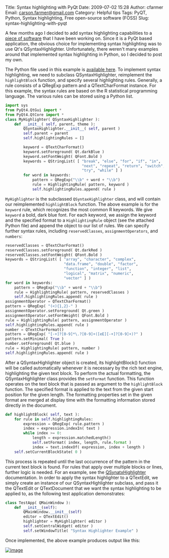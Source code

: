 Title: Syntax highlighting with PyQt
Date: 2009-07-02 15:28
Author: cfarmer
Email: carson.farmer@gmail.com
Category: Helpful tips
Tags: PyQT, Python, Syntax highlighting, Free open-source software (FOSS)
Slug: syntax-highlighting-with-pyqt

A few months ago I decided to add syntax highlighting capabilities to a
[piece of software][] that I have been working on. Since it is a PyQt
based application, the obvious choice for implementing syntax
highlighting was to use Qt's QSyntaxHighlighter. Unfortunately, there
weren't many examples around that implemented syntax highlighting in
Python, so I decided to post my own.
<!--more-->

The Python file used in this example is [available here][].
To implement syntax highlighting, we need to subclass
QSyntaxHighlighter, reimplement the `highlightBlock` function, and
specify several highlighting rules. Generally, a rule consists of a
QRegExp pattern and a QTextCharFormat instance. For this example, the
syntax rules are based on the R statistical programming language. The
various rules can be stored using a Python list.

```python
import sys
from PyQt4.QtGui import *
from PyQt4.QtCore import *
class MyHighlighter( QSyntaxHighlighter ):
    def __init__( self, parent, theme ):
        QSyntaxHighlighter.__init__( self, parent )
        self.parent = parent
        self.highlightingRules = []

        keyword = QTextCharFormat()
        keyword.setForeground( Qt.darkBlue )
        keyword.setFontWeight( QFont.Bold )
        keywords = QStringList( [ "break", "else", "for", "if", "in",
                                  "next", "repeat", "return", "switch",
                                  "try", "while" ] )
        for word in keywords:
            pattern = QRegExp("\\b" + word + "\\b")
            rule = HighlightingRule( pattern, keyword )
            self.highlightingRules.append( rule )
```

`MyHighlighter` is the subclassed `QSyntaxHighlighter` class, and will
contain our reimplemented `highlightBlock` function. The above example
is for the `keyword` rule, which recognizes the most common R keywords.
We give `keyword` a bold, dark blue font. For each keyword, we assign
the keyword and the specified format to a `HighlightingRule` object (see
the attached Python file) and append the object to our list of rules.
We can specify further syntax rules, including `reservedClasses`,
`assignmentOperators`, and `numbers`:

```python
reservedClasses = QTextCharFormat()
reservedClasses.setForeground( Qt.darkRed )
reservedClasses.setFontWeight( QFont.Bold )
keywords = QStringList( [ "array", "character", "complex",
                          "data.frame", "double", "factor",
                          "function", "integer", "list",
                          "logical", "matrix", "numeric",
                          "vector" ] )
for word in keywords:
    pattern = QRegExp("\\b" + word + "\\b")
    rule = HighlightingRule( pattern, reservedClasses )
    self.highlightingRules.append( rule )
assignmentOperator = QTextCharFormat()
pattern = QRegExp( "(<){1,2}-" )
assignmentOperator.setForeground( Qt.green )
assignmentOperator.setFontWeight( QFont.Bold )
rule = HighlightingRule( pattern, assignmentOperator )
self.highlightingRules.append( rule )
number = QTextCharFormat()
pattern = QRegExp( "[-+]?[0-9]*\.?[0-9]+([eE][-+]?[0-9]+)?" )
pattern.setMinimal( True )
number.setForeground( Qt.blue )
rule = HighlightingRule( pattern, number )
self.highlightingRules.append( rule )
```

After a QSyntaxHighlighter object is created, its highlightBlock()
function will be called automatically whenever it is necessary by the
rich text engine, highlighting the given text block. To perform the
actual formatting, the QSyntaxHighlighter class provides the `setFormat`
function. This function operates on the text block that is passed as
argument to the `highlightBlock` function. The specified format is
applied to the text from the given start position for the given length.
The formatting properties set in the given format are merged at display
time with the formatting information stored directly in the document.

```python
def highlightBlock( self, text ):
    for rule in self.highlightingRules:
        expression = QRegExp( rule.pattern )
        index = expression.indexIn( text )
        while index >= 0:
            length = expression.matchedLength()
            self.setFormat( index, length, rule.format )
            index = text.indexOf( expression, index + length )
    self.setCurrentBlockState( 0 )
```

This process is repeated until the last occurrence of the pattern in the
current text block is found. For rules that apply over multiple blocks
or lines, further logic is needed. For an example, see the
[QSynatxHighlighter][] documentation.
In order to apply the syntax highlighter to a QTextEdit, we simply
create an instance of our QSyntaxHighlighter subclass, and pass it the
QTextEdit or QTextDocument that we want the syntax highlighting to be
applied to, as the following test application demonstrates:

```python
class TestApp( QMainWindow ):
    def __init__(self):
        QMainWindow.__init__(self)
        editor = QTextEdit()
        highlighter = MyHighlighter( editor )
        self.setCentralWidget( editor )
        self.setWindowTitle( "Syntax Highlighter Example" )
```

Once implemented, the above example produces output like this:

[![image][]][screenshot]

[piece of software]: http://www.ftools.ca/plugins.html
[available here]: |filename|/uploads/highlighter.py
[QSynatxHighlighter]: http://doc.trolltech.com/4.2/richtext-syntaxhighlighter.html
[image]: |filename|/images/screenshot.png "screenshot"
[screenshot]: |filename|/images/screenshot.png "screenshot"
